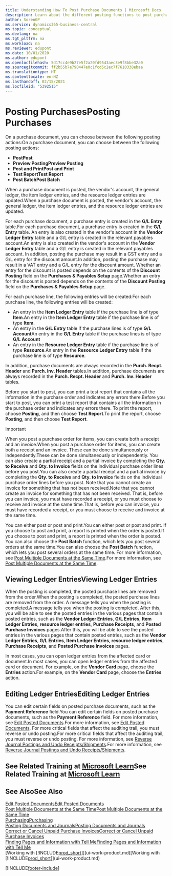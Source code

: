 ```yaml
---
title: Understanding How To Post Purchase Documents | Microsoft Docs
description: Learn about the different posting functions to post purchase documents, and how you can update posted documents.
author: SorenGP
ms.service: dynamics365-business-central
ms.topic: conceptual
ms.devlang: na
ms.tgt_pltfrm: na
ms.workload: na
ms.reviewer: edupont
ms.date: 10/01/2020
ms.author: edupont
ms.openlocfilehash: 5d17cc4e9b27e5f2a20fd9543aec3e9f8bbe32a0
ms.sourcegitcommit: ff2b55b7e790447e0c1fcd5c2ec7f7610338ebaa
ms.translationtype: HT
ms.contentlocale: en-NZ
ms.lasthandoff: 02/15/2021
ms.locfileid: "5392515"
---
```

# <a name="posting-purchases"></a><span data-ttu-id="2387f-103">Posting Purchases</span><span class="sxs-lookup"><span data-stu-id="2387f-103">Posting Purchases</span></span>
<span data-ttu-id="2387f-104">On a purchase document, you can choose between the following posting actions:</span><span class="sxs-lookup"><span data-stu-id="2387f-104">On a purchase document, you can choose between the following posting actions:</span></span>

* <span data-ttu-id="2387f-105">**Post**</span><span class="sxs-lookup"><span data-stu-id="2387f-105">**Post**</span></span>
* <span data-ttu-id="2387f-106">**Preview Posting**</span><span class="sxs-lookup"><span data-stu-id="2387f-106">**Preview Posting**</span></span>
* <span data-ttu-id="2387f-107">**Post and Print**</span><span class="sxs-lookup"><span data-stu-id="2387f-107">**Post and Print**</span></span>
* <span data-ttu-id="2387f-108">**Test Report**</span><span class="sxs-lookup"><span data-stu-id="2387f-108">**Test Report**</span></span>
* <span data-ttu-id="2387f-109">**Post Batch**</span><span class="sxs-lookup"><span data-stu-id="2387f-109">**Post Batch**</span></span>

<span data-ttu-id="2387f-110">When a purchase document is posted, the vendor's account, the general ledger, the item ledger entries, and the resource ledger entries  are updated.</span><span class="sxs-lookup"><span data-stu-id="2387f-110">When a purchase document is posted, the vendor's account, the general ledger, the item ledger entries, and the resource ledger entries  are updated.</span></span>

<span data-ttu-id="2387f-111">For each purchase document, a purchase entry is created in the **G/L Entry** table.</span><span class="sxs-lookup"><span data-stu-id="2387f-111">For each purchase document, a purchase entry is created in the **G/L Entry** table.</span></span> <span data-ttu-id="2387f-112">An entry is also created in the vendor's account in the **Vendor Ledger Entry** table and a G/L entry is created in the relevant payables account.</span><span class="sxs-lookup"><span data-stu-id="2387f-112">An entry is also created in the vendor's account in the **Vendor Ledger Entry** table and a G/L entry is created in the relevant payables account.</span></span> <span data-ttu-id="2387f-113">In addition, posting the purchase may result in a GST entry and a G/L entry for the discount amount.</span><span class="sxs-lookup"><span data-stu-id="2387f-113">In addition, posting the purchase may result in a VAT entry and a G/L entry for the discount amount.</span></span> <span data-ttu-id="2387f-114">Whether an entry for the discount is posted depends on the contents of the **Discount Posting** field on the **Purchases & Payables Setup** page.</span><span class="sxs-lookup"><span data-stu-id="2387f-114">Whether an entry for the discount is posted depends on the contents of the **Discount Posting** field on the **Purchases & Payables Setup** page.</span></span>

<span data-ttu-id="2387f-115">For each purchase line, the following entries will be created:</span><span class="sxs-lookup"><span data-stu-id="2387f-115">For each purchase line, the following entries will be created:</span></span>
- <span data-ttu-id="2387f-116">An entry in the **Item Ledger Entry** table if the purchase line is of type **Item**.</span><span class="sxs-lookup"><span data-stu-id="2387f-116">An entry in the **Item Ledger Entry** table if the purchase line is of type **Item**.</span></span>
- <span data-ttu-id="2387f-117">An entry in the **G/L Entry** table if the purchase lines is of type **G/L Account**</span><span class="sxs-lookup"><span data-stu-id="2387f-117">An entry in the **G/L Entry** table if the purchase lines is of type **G/L Account**</span></span>
- <span data-ttu-id="2387f-118">An entry in the **Resource Ledger Entry** table if the purchase line is of type **Resource**.</span><span class="sxs-lookup"><span data-stu-id="2387f-118">An entry in the **Resource Ledger Entry** table if the purchase line is of type **Resource**.</span></span>

<span data-ttu-id="2387f-119">In addition, purchase documents are always recorded in the **Purch. Recpt. Header** and **Purch. Inv. Header** tables.</span><span class="sxs-lookup"><span data-stu-id="2387f-119">In addition, purchase documents are always recorded in the **Purch. Recpt. Header** and **Purch. Inv. Header** tables.</span></span>

<span data-ttu-id="2387f-120">Before you start to post, you can print a test report that contains all the information in the purchase order and indicates any errors there.</span><span class="sxs-lookup"><span data-stu-id="2387f-120">Before you start to post, you can print a test report that contains all the information in the purchase order and indicates any errors there.</span></span> <span data-ttu-id="2387f-121">To print the report, choose **Posting**, and then choose **Test Report**.</span><span class="sxs-lookup"><span data-stu-id="2387f-121">To print the report, choose **Posting**, and then choose **Test Report**.</span></span>

> [!IMPORTANT]  
>   <span data-ttu-id="2387f-122">When you post a purchase order for items, you can create both a receipt and an invoice.</span><span class="sxs-lookup"><span data-stu-id="2387f-122">When you post a purchase order for items, you can create both a receipt and an invoice.</span></span> <span data-ttu-id="2387f-123">These can be done simultaneously or independently.</span><span class="sxs-lookup"><span data-stu-id="2387f-123">These can be done simultaneously or independently.</span></span> <span data-ttu-id="2387f-124">You can also create a partial receipt and a partial invoice by completing the **Qty. to Receive** and **Qty. to Invoice** fields on the individual purchase order lines before you post.</span><span class="sxs-lookup"><span data-stu-id="2387f-124">You can also create a partial receipt and a partial invoice by completing the **Qty. to Receive** and **Qty. to Invoice** fields on the individual purchase order lines before you post.</span></span> <span data-ttu-id="2387f-125">Note that you cannot create an invoice for something that has not been received.</span><span class="sxs-lookup"><span data-stu-id="2387f-125">Note that you cannot create an invoice for something that has not been received.</span></span> <span data-ttu-id="2387f-126">That is, before you can invoice, you must have recorded a receipt, or you must choose to receive and invoice at the same time.</span><span class="sxs-lookup"><span data-stu-id="2387f-126">That is, before you can invoice, you must have recorded a receipt, or you must choose to receive and invoice at the same time.</span></span>

<span data-ttu-id="2387f-127">You can either post or post and print.</span><span class="sxs-lookup"><span data-stu-id="2387f-127">You can either post or post and print.</span></span> <span data-ttu-id="2387f-128">If you choose to post and print, a report is printed when the order is posted.</span><span class="sxs-lookup"><span data-stu-id="2387f-128">If you choose to post and print, a report is printed when the order is posted.</span></span> <span data-ttu-id="2387f-129">You can also choose the **Post Batch** function, which lets you post several orders at the same time.</span><span class="sxs-lookup"><span data-stu-id="2387f-129">You can also choose the **Post Batch** function, which lets you post several orders at the same time.</span></span> <span data-ttu-id="2387f-130">For more information, see [Post Multiple Documents at the Same Time](ui-batch-posting.md).</span><span class="sxs-lookup"><span data-stu-id="2387f-130">For more information, see [Post Multiple Documents at the Same Time](ui-batch-posting.md).</span></span>

## <a name="viewing-ledger-entries"></a><span data-ttu-id="2387f-131">Viewing Ledger Entries</span><span class="sxs-lookup"><span data-stu-id="2387f-131">Viewing Ledger Entries</span></span>
<span data-ttu-id="2387f-132">When the posting is completed, the posted purchase lines are removed from the order.</span><span class="sxs-lookup"><span data-stu-id="2387f-132">When the posting is completed, the posted purchase lines are removed from the order.</span></span> <span data-ttu-id="2387f-133">A message tells you when the posting is completed.</span><span class="sxs-lookup"><span data-stu-id="2387f-133">A message tells you when the posting is completed.</span></span> <span data-ttu-id="2387f-134">After this, you will be able to see the posted entries in the various pages that contain posted entries, such as the **Vendor Ledger Entries**, **G/L Entries**, **Item Ledger Entries**, **resource ledger entries**, **Purchase Receipts**, and **Posted Purchase Invoices** pages.</span><span class="sxs-lookup"><span data-stu-id="2387f-134">After this, you will be able to see the posted entries in the various pages that contain posted entries, such as the **Vendor Ledger Entries**, **G/L Entries**, **Item Ledger Entries**, **resource ledger entries**, **Purchase Receipts**, and **Posted Purchase Invoices** pages.</span></span>

<span data-ttu-id="2387f-135">In most cases, you can open ledger entries from the affected card or document.</span><span class="sxs-lookup"><span data-stu-id="2387f-135">In most cases, you can open ledger entries from the affected card or document.</span></span> <span data-ttu-id="2387f-136">For example, on the **Vendor Card** page, choose the **Entries** action.</span><span class="sxs-lookup"><span data-stu-id="2387f-136">For example, on the **Vendor Card** page, choose the **Entries** action.</span></span>

## <a name="editing-ledger-entries"></a><span data-ttu-id="2387f-137">Editing Ledger Entries</span><span class="sxs-lookup"><span data-stu-id="2387f-137">Editing Ledger Entries</span></span>
<span data-ttu-id="2387f-138">You can edit certain fields on posted purchase documents, such as the **Payment Reference** field.</span><span class="sxs-lookup"><span data-stu-id="2387f-138">You can edit certain fields on posted purchase documents, such as the **Payment Reference** field.</span></span> <span data-ttu-id="2387f-139">For more information, see [Edit Posted Documents](across-edit-posted-document.md).</span><span class="sxs-lookup"><span data-stu-id="2387f-139">For more information, see [Edit Posted Documents](across-edit-posted-document.md).</span></span> <span data-ttu-id="2387f-140">For more critical fields that affect the auditing trail, you must reverse or undo posting.</span><span class="sxs-lookup"><span data-stu-id="2387f-140">For more critical fields that affect the auditing trail, you must reverse or undo posting.</span></span> <span data-ttu-id="2387f-141">For more information, see [Reverse Journal Postings and Undo Receipts/Shipments](finance-how-reverse-journal-posting.md).</span><span class="sxs-lookup"><span data-stu-id="2387f-141">For more information, see [Reverse Journal Postings and Undo Receipts/Shipments](finance-how-reverse-journal-posting.md).</span></span>

## <a name="see-related-training-at-microsoft-learn"></a><span data-ttu-id="2387f-142">See Related Training at [Microsoft Learn](/learn/modules/receive-invoice-dynamics-d365-business-central/index)</span><span class="sxs-lookup"><span data-stu-id="2387f-142">See Related Training at [Microsoft Learn](/learn/modules/receive-invoice-dynamics-d365-business-central/index)</span></span>

## <a name="see-also"></a><span data-ttu-id="2387f-143">See Also</span><span class="sxs-lookup"><span data-stu-id="2387f-143">See Also</span></span>
[<span data-ttu-id="2387f-144">Edit Posted Documents</span><span class="sxs-lookup"><span data-stu-id="2387f-144">Edit Posted Documents</span></span>](across-edit-posted-document.md)  
[<span data-ttu-id="2387f-145">Post Multiple Documents at the Same Time</span><span class="sxs-lookup"><span data-stu-id="2387f-145">Post Multiple Documents at the Same Time</span></span>](ui-batch-posting.md)  
[<span data-ttu-id="2387f-146">Purchasing</span><span class="sxs-lookup"><span data-stu-id="2387f-146">Purchasing</span></span>](purchasing-manage-purchasing.md)  
[<span data-ttu-id="2387f-147">Posting Documents and Journals</span><span class="sxs-lookup"><span data-stu-id="2387f-147">Posting Documents and Journals</span></span>](ui-post-documents-journals.md)  
[<span data-ttu-id="2387f-148">Correct or Cancel Unpaid Purchase Invoices</span><span class="sxs-lookup"><span data-stu-id="2387f-148">Correct or Cancel Unpaid Purchase Invoices</span></span>](purchasing-how-correct-cancel-unpaid-purchase-invoices.md)  
[<span data-ttu-id="2387f-149">Finding Pages and Information with Tell Me</span><span class="sxs-lookup"><span data-stu-id="2387f-149">Finding Pages and Information with Tell Me</span></span>](ui-search.md)  
<span data-ttu-id="2387f-150">[Working with [!INCLUDE[prod_short](includes/prod_short.md)]](ui-work-product.md)</span><span class="sxs-lookup"><span data-stu-id="2387f-150">[Working with [!INCLUDE[prod_short](includes/prod_short.md)]](ui-work-product.md)</span></span>


[!INCLUDE[footer-include](includes/footer-banner.md)]